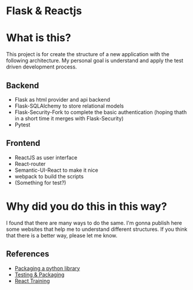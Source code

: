 Flask & Reactjs
===============

# What is this?

This project is for create the structure of a new application with the following architecture. My personal goal is understand and apply the test driven development process.

## Backend
- Flask as html provider and api backend
- Flask-SQLAlchemy to store relational models
- Flask-Security-Fork to complete the basic authentication (hoping thath in a short time it merges with Flask-Security)
- Pytest

## Frontend

- ReactJS as user interface
- React-router
- Semantic-UI-React to make it nice
- webpack to build the scripts
- (Something for test?)

# Why did you do this in this way?

I found that there are many ways to do the same. I'm gonna publish here some websites that help me to understand different structures. If you think that there is a better way, please let me know.

## References

- [Packaging a python library](https://blog.ionelmc.ro/2014/05/25/python-packaging/)
- [Testing & Packaging](https://hynek.me/articles/testing-packaging/)
- [React Training](https://reacttraining.com/online)
